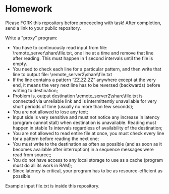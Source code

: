 # Homework
Please FORK this repository before proceeding with task! After completion, send a link to your public repository.

Write a "proxy" program: 
* You have to continuously read input from file: \\remote_server\share\file.txt, one line at a time and remove that line after reading. This must happen in 1 second intervals until the file is empty. 
* You need to check each line for a particular pattern, and then write that line to output file: \\remote_server2\share\file.txt
* If the line contains a pattern “ZZ.ZZ.ZZ” anywhere except at the very end, it means the very next line has to be reversed (backwards) before writing to destination;
* Problem is, output destination \\remote_server2\share\file.txt is connected via unreliable link and is intermittently unavailable for very short periods of time (usually no more than few seconds);
* You are not allowed to lose any text;
* Input side is very sensitive and must not notice any increase in latency (program cannot stall) when destination is unavailable. Reading must happen in stable 1s intervals regardless of availability of the destination;
* You are not allowed to read entire file at once, you must check every line for a pattern before reading the next one;
* You must write to the destination as often as possible (and as soon as it becomes available after interruption) in a sequence messages were read from source;;
* You do not have access to any local storage to use as a cache (program must do all its work in RAM);
* Since latency is critical, your program has to be as resource-efficient as possible

Example input file.txt is inside this repository.
